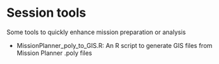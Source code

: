 # Session tools
Some tools to quickly enhance mission preparation or analysis


- MissionPlanner_poly_to_GIS.R:
An R script to generate GIS files from Mission Planner .poly files
